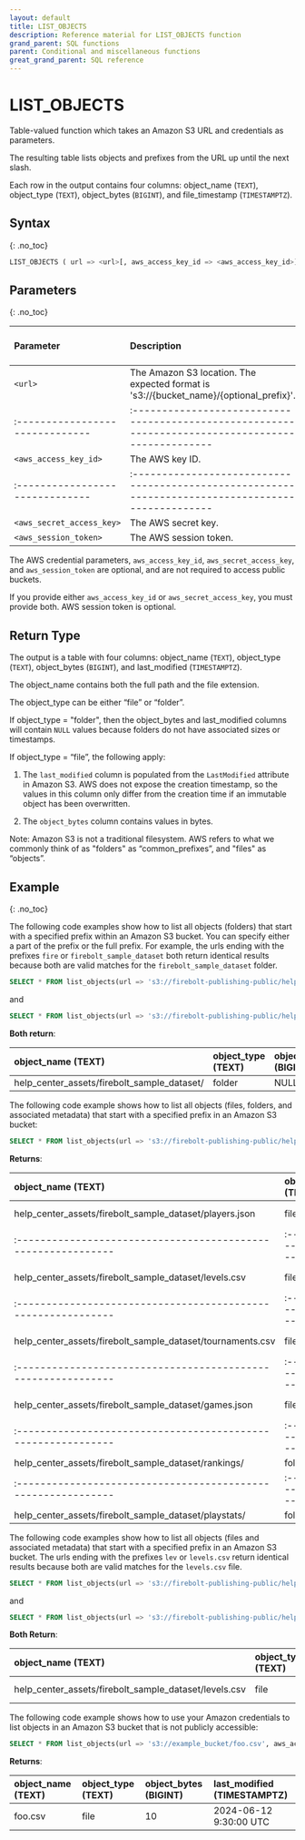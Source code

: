 ```yaml
---
layout: default
title: LIST_OBJECTS
description: Reference material for LIST_OBJECTS function
grand_parent: SQL functions
parent: Conditional and miscellaneous functions
great_grand_parent: SQL reference
---
```


# LIST_OBJECTS

Table-valued function which takes an Amazon S3 URL and credentials as parameters.

The resulting table lists objects and prefixes from the URL up until the next slash.

Each row in the output contains four columns:  object_name (`TEXT`), object_type (`TEXT`), object_bytes (`BIGINT`), and file_timestamp (`TIMESTAMPTZ`).

## Syntax

{: .no_toc}

```sql
LIST_OBJECTS ( url => <url>[, aws_access_key_id => <aws_access_key_id>][, aws_secret_access_key => <aws_secret_access_key>])
```

## Parameters

{: .no_toc}

| Parameter                     | Description                                                                                      | Supported input types |
|:------------------------------|:-------------------------------------------------------------------------------------------------|:----------------------|
| `<url>`                       | The Amazon S3 location. The expected format is 's3://{bucket_name}/{optional_prefix}'.               | `TEXT`                |
|:------------------------------|:-------------------------------------------------------------------------------------------------|:----------------------|
| `<aws_access_key_id>`                | The AWS key ID.                                                                                      | `TEXT`                |
|:------------------------------|:-------------------------------------------------------------------------------------------------|:----------------------|
| `<aws_secret_access_key>`            | The AWS secret key.                                                                                  | `TEXT`                |
| `<aws_session_token>`            | The AWS session token.                                                                                  | `TEXT`                |


The AWS credential parameters, `aws_access_key_id`, `aws_secret_access_key`, and `aws_session_token` are optional, and are not required to access public buckets. 

If you provide either `aws_access_key_id` or `aws_secret_access_key`, you must provide both. AWS session token is optional.

## Return Type

The output is a table with four columns: object_name (`TEXT`), object_type (`TEXT`), object_bytes (`BIGINT`), and last_modified (`TIMESTAMPTZ`).

The object_name contains both the full path and the file extension.

The object_type can be either “file” or “folder”.

If object_type = "folder", then the object_bytes and last_modified columns will contain `NULL` values because folders do not have associated sizes or timestamps.

If object_type = “file”, the following apply:
1. The `last_modified` column is populated from the `LastModified` attribute in Amazon S3. AWS does not expose the creation timestamp, so the values in this column only differ from the creation time if an immutable object has been overwritten.

2. The `object_bytes` column contains values in bytes.

Note: Amazon S3 is not a traditional filesystem. AWS refers to what we commonly think of as "folders" as “common_prefixes”, and "files" as “objects”.

## Example

{: .no_toc}

The following code examples show how to list all objects (folders) that start with a specified prefix within an Amazon S3 bucket. You can specify either a part of the prefix or the full prefix. For example, the urls ending with the prefixes `fire` or `firebolt_sample_dataset` both return identical results because both are valid matches for the `firebolt_sample_dataset` folder.

```sql
SELECT * FROM list_objects(url => 's3://firebolt-publishing-public/help_center_assets/fire')
```

and

```sql
SELECT * FROM list_objects(url => 's3://firebolt-publishing-public/help_center_assets/firebolt_sample_dataset')
```


**Both return**:

| object_name (TEXT)                                          | object_type (TEXT) | object_bytes (BIGINT) |  last_modified (TIMESTAMPTZ) |
|:------------------------------------------------------------|:-------------------|:----------------------|:-----------------------------|
| help_center_assets/firebolt_sample_dataset/                 | folder             | NULL                  | NULL                         |

The following code example shows how to list all objects (files, folders, and associated metadata) that start with a specified prefix in an Amazon S3 bucket:

```sql
SELECT * FROM list_objects(url => 's3://firebolt-publishing-public/help_center_assets/firebolt_sample_dataset/')
```

**Returns**:

| object_name (TEXT)                                          | object_type (TEXT) | object_bytes (BIGINT) |  last_modified (TIMESTAMPTZ) |
|:------------------------------------------------------------|:-------------------|:----------------------|:-----------------------------|
| help_center_assets/firebolt_sample_dataset/players.json     | file               | 1,421,277             | 2023-02-27 10:49:13+01       |
|:------------------------------------------------------------|:-------------------|:----------------------|:-----------------------------|
| help_center_assets/firebolt_sample_dataset/levels.csv       | file               | 83,596                | 2023-02-27 11:06:52+01       |
|:------------------------------------------------------------|:-------------------|:----------------------|:-----------------------------|
| help_center_assets/firebolt_sample_dataset/tournaments.csv  | file               | 83,351                | 2022-12-15 15:34:14+01       |
|:------------------------------------------------------------|:-------------------|:----------------------|:-----------------------------|
| help_center_assets/firebolt_sample_dataset/games.json       | file               | 872                   | 2023-02-27 13:18:54+01       |
|:------------------------------------------------------------|:-------------------|:----------------------|:-----------------------------|
| help_center_assets/firebolt_sample_dataset/rankings/        | folder             | NULL                  | NULL                         |
|:------------------------------------------------------------|:-------------------|:----------------------|:-----------------------------|
| help_center_assets/firebolt_sample_dataset/playstats/       | folder             | NULL                  | NULL                         |

The following code examples show how to list all objects (files and associated metadata) that start with a specified prefix in an Amazon S3 bucket. The urls ending with the prefixes `lev` or `levels.csv` return identical results because both are valid matches for the `levels.csv` file.

```sql
SELECT * FROM list_objects(url => 's3://firebolt-publishing-public/help_center_assets/firebolt_sample_dataset/lev')
```

and

```sql
SELECT * FROM list_objects(url => 's3://firebolt-publishing-public/help_center_assets/firebolt_sample_dataset/levels.csv')
```

**Both Return**:

| object_name (TEXT)                                          | object_type (TEXT) | object_bytes (BIGINT) |  last_modified (TIMESTAMPTZ) |
|:------------------------------------------------------------|:-------------------|:----------------------|:-----------------------------|
| help_center_assets/firebolt_sample_dataset/levels.csv       | file               | 83,596                | 2023-02-27 11:06:52+01       |


The following code example shows how to use your Amazon credentials to list objects in an Amazon S3 bucket that is not publicly accessible:

```sql
SELECT * FROM list_objects(url => 's3://example_bucket/foo.csv', aws_access_key_id => 'my_key_id', aws_secret_access_key => 'my_secret_key')
```

**Returns**:

| object_name (TEXT)                                          | object_type (TEXT) | object_bytes (BIGINT) |  last_modified (TIMESTAMPTZ) |
|:------------------------------------------------------------|:-------------------|:----------------------|:-----------------------------|
| foo.csv                                                     | file               | 10                    | 2024-06-12 9:30:00 UTC       |
